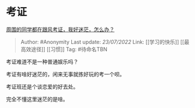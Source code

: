 # 考证
[周围的同学都在跟风考证，我好迷茫，怎么办？](https://www.zhihu.com/question/544400566/answer/2585366358)

> Author: #Anonymity 
> Last update: *23/07/2022* 
> Link: [[学习的快乐]] [[最高效途径]] [[习惯]]
> Tag: #待命名TBN 

考证难道不是一种普通娱乐吗？

考证有啥好迷茫的，闲来无事就拣好玩的考一个呗。

考证班还是个谈恋爱的好去处。

完全不懂这里迷茫的是啥。